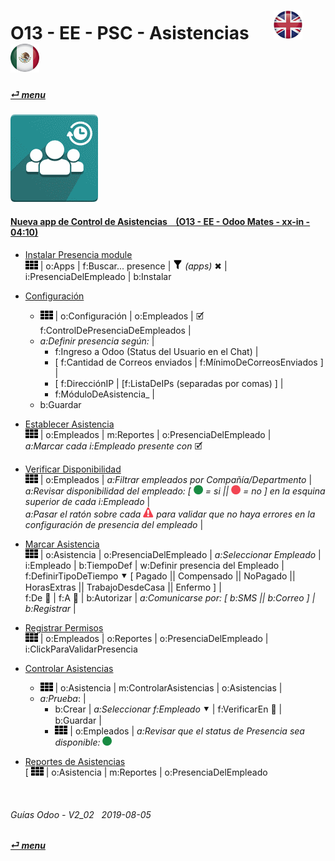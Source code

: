 # O13 - EE - PSC - Asistencias &nbsp;&nbsp;&nbsp;&nbsp; [![en-uk](/doc/img/en-uk_flag_button_small.png)](/en-uk/o13/ee/psc/en-uk-o13-ee-psc-presencia-guides.md) [ ![es-mx](/doc/img/es-mx_flag_button_small.png)](/es-mx/o13/ee/psc/es-mx-o13-ee-psc-presencia-guides.md)
#### [_&#x23CE; menu_](/es-mx/o13/ee/es-mx-o13-ee-guides-menu.md "Regresar al menúu de EE")  
### ![psc](/doc/img/hr_presence.png)

#### [Nueva app de Control de Asistencias &nbsp;&nbsp; (O13 - EE - Odoo Mates - xx-in - 04:10)](https://youtube.com/embed/5flykV7VCzo?autoplay=1&start=4&end=0&rel=0&nocount)<br>

- [Instalar Presencia module](https://youtube.com/embed/xS5p-zOkbhk?autoplay=1&start=219&end=230&rel=0)  
  ![apps](/doc/img/apps.png) | o:Apps | f:Buscar... presence | ![filter](/doc/img/filter.png) _(apps)_ &#x2716; | i:PresenciaDelEmpleado | b:Instalar  

- [Configuración](https://youtube.com/embed/xS5p-zOkbhk?autoplay=1&start=191&end=211&rel=0)  
  - ![apps](/doc/img/apps.png) | o:Configuración | o:Empleados | &#x1F5F9; f:ControlDePresenciaDeEmpleados |  
  - _a:Definir presencia según:_ |  
    - f:Ingreso a Odoo (Status del Usuario en el Chat) |  
    - \[ f:Cantidad de Correos enviados | f:MínimoDeCorreosEnviados ] |  
    - \[ f:DirecciónIP | \[f:ListaDeIPs (separadas por comas) ] |  
    - f:MóduloDeAsistencia_ |  
  - b:Guardar  

- [Establecer Asistencia](https://youtube.com/embed/xS5p-zOkbhk?autoplay=1&start=152&end=176&rel=0)  
  ![apps](/doc/img/apps.png) | o:Empleados | m:Reportes | o:PresenciaDelEmpleado |  
  _a:Marcar cada i:Empleado presente con_ &#x1F5F9;  

- [Verificar Disponibilidad](https://youtube.com/embed/xS5p-zOkbhk?autoplay=1&start=4&end=31&rel=0)  
  ![apps](/doc/img/apps.png) | o:Empleados | _a:Filtrar empleados por Compañía/Departmento_ |  
  _a:Revisar disponibilidad del empleado: \[ ![presence_yes](/doc/img/presence_yes.png) = si || ![presence_no](/doc/img/presence_no.png) = no ] en la esquina superior de cada i:Empleado_ |  
  _a:Pasar el ratón sobre cada ![warning](/doc/img/warning.png) para validar que no haya errores en la configuración de presencia del empleado_ |  

- [Marcar Asistencia](https://youtube.com/embed/xS5p-zOkbhk?autoplay=1&start=83&end=154&rel=0)  
  ![apps](/doc/img/apps.png) | o:Asistencia | o:PresenciaDelEmpleado | _a:Seleccionar Empleado_ |  
  i:Empleado | b:TiempoDef | w:Definir presencia del Empleado |  
  f:DefinirTipoDeTiempo &#x2BC6; \[ Pagado || Compensado || NoPagado || HorasExtras || TrabajoDesdeCasa || Enfermo ] |  
  f:De &#x1F4C5; | f:A &#x1F4C5; | b:Autorizar | _a:Comunicarse por: [ b:SMS || b:Correo ] | b:Registrar_ |  

- [Registrar Permisos](https://youtube.com/embed/xS5p-zOkbhk?autoplay=1&start=83&end=37&rel=0)  
  ![apps](/doc/img/apps.png) | o:Empleados | o:Reportes | o:PresenciaDelEmpleado | i:ClickParaValidarPresencia  

- [Controlar Asistencias](https://youtube.com/embed/xS5p-zOkbhk?autoplay=1&start=37&end=64&rel=0)  
  - ![apps](/doc/img/apps.png) | o:Asistencia | m:ControlarAsistencias | o:Asistencias |  
  - _a:Prueba_: |  
    - b:Crear | _a:Seleccionar f:Empleado_ &#x2BC6; | f:VerificarEn &#x1F4C5; | b:Guardar |  
    - ![apps](/doc/img/apps.png) | o:Empleados | _a:Revisar que el status de Presencia sea disponible:_ ![presence_yes](/doc/img/presence_yes.png)

- [Reportes de Asistencias](https://youtube.com/embed/xS5p-zOkbhk?autoplay=1&start=64&end=76&rel=0)  
  \[ ![apps](/doc/img/apps.png) | o:Asistencia | m:Reportes | o:PresenciaDelEmpleado

<br>

###### Guías Odoo - V2_02 &nbsp; 2019-08-05 
**[_&#x23CE; menu_](/es-mx/o13/ee/es-mx-o13-ee-guides-menu.md)**  
